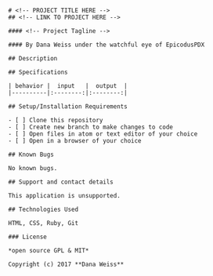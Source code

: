     # <!-- PROJECT TITLE HERE -->
    ## <!-- LINK TO PROJECT HERE -->

    #### <!-- Project Tagline -->

    #### By Dana Weiss under the watchful eye of EpicodusPDX

    ## Description

    ## Specifications

    | behavior |  input   |  output  |
    |----------|:--------:|:--------:|

    ## Setup/Installation Requirements

    - [ ] Clone this repository
    - [ ] Create new branch to make changes to code
    - [ ] Open files in atom or text editor of your choice
    - [ ] Open in a browser of your choice

    ## Known Bugs

    No known bugs.

    ## Support and contact details

    This application is unsupported.

    ## Technologies Used

    HTML, CSS, Ruby, Git

    ### License

    *open source GPL & MIT*

    Copyright (c) 2017 **Dana Weiss**

